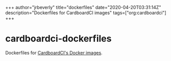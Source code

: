 +++
author="jrbeverly"
title="dockerfiles"
date="2020-04-20T03:31:14Z"
description="Dockerfiles for CardboardCI images"
tags=["org:cardboardci"]
+++

# cardboardci-dockerfiles

Dockerfiles for [CardboardCI's Docker images](https://hub.docker.com/r/cardboardci).
